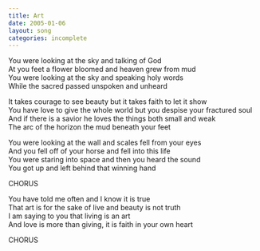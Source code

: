 ```yaml
---
title: Art
date: 2005-01-06
layout: song
categories: incomplete
---
```

You were looking at the sky and talking of God  
At you feet a flower bloomed and heaven grew from mud  
You were looking at the sky and speaking holy words  
While the sacred passed unspoken and unheard

<div class="chorus">
  It takes courage to see beauty but it takes faith to let it show<br/>
  You have love to give the whole world but you despise your fractured soul<br/>
  And if there is a savior he loves the things both small and weak<br/>
  The arc of the horizon the mud beneath your feet
</div>

You were looking at the wall and scales fell from your eyes  
And you fell off of your horse and fell into this life  
You were staring into space and then you heard the sound  
You got up and left behind that winning hand

<div class="chorus">CHORUS</div>

You have told me often and I know it is true  
That art is for the sake of live and beauty is not truth  
I am saying to you that living is an art  
And love is more than giving, it is faith in your own heart

<div class="chorus">CHORUS</div>
